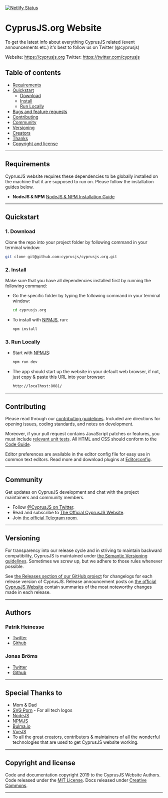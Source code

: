 [![Netlify Status](https://api.netlify.com/api/v1/badges/1f771ca7-c3ab-4697-b508-63c2d4d8a4cf/deploy-status)](https://app.netlify.com/sites/cyprusjs/deploys)

# CyprusJS.org Website

To get the latest info about everything CyprusJS related (event announcements etc.) it's best to follow us on Twitter (@cyprusjs)

Website: https://cyprusjs.org
Twitter: https://twitter.com/cyprusjs

## Table of contents

* [Requirements](#requirements)
* [Quickstart](#quickstart)
	* [Download](#download)
	* [Install](#install)
	* [Run Locally](#run-locally)
* [Bugs and feature requests](#bugs-and-feature-requests)
* [Contributing](#contributing)
* [Community](#community)
* [Versioning](#versioning)
* [Creators](#creators)
* [Thanks](#thanks)
* [Copyright and license](#copyright-and-license)

---

## Requirements
CyprusJS website requires these dependencies to be globally installed on the machine that it are supposed to run on. Please follow the installation guides below.

- **NodeJS & NPM**
	[NodeJS & NPM Installation Guide](https://nodejs.org/en/download/package-manager/)

---

## Quickstart

### 1. Download
Clone the repo into your project folder by following command in your terminal window:

```sh
git clone git@github.com:cyprusjs/cyprusjs.org.git
```

### 2. Install
Make sure that you have all dependencies installed first by running the following command:

- Go the specific folder by typing the following command in your terminal window:
  ```sh
  cd cyprusjs.org
  ```

- To install with [NPMJS](https://www.npmjs.com/), run:
	```sh
	npm install
	```

### 3. Run Locally
* Start with [NPMJS](https://www.npmjs.com/):
  ```sh
  npm run dev
  ```

* The app should start up the website in your default web browser, if not, just copy & paste this URL into your browser:
  ```sh
  http://localhost:8081/
  ```

---

## Contributing

Please read through our [contributing guidelines](https://github.com). Included are directions for opening issues, coding standards, and notes on development.

Moreover, if your pull request contains JavaScript patches or features, you must include [relevant unit tests](xx). All HTML and CSS should conform to the [Code Guide](xx).

Editor preferences are available in the editor config file for easy use in common text editors. Read more and download plugins at [Editorconfig](https://editorconfig.org/).

---

## Community

Get updates on CyprusJS development and chat with the project maintainers and community members.

- Follow [@CyprusJS on Twitter](https://twitter.com/CyprusJS).
- Read and subscribe to [The Official CyprusJS Website](https://cyprusjs.org/).
- Join [the official Telegram room](xx).

---

## Versioning

For transparency into our release cycle and in striving to maintain backward compatibility, CyprusJS is maintained under [the Semantic Versioning guidelines](https://semver.org/). Sometimes we screw up, but we adhere to those rules whenever possible.

See [the Releases section of our GitHub project](xx) for changelogs for each release version of CyprusJS. Release announcement posts on [the official CyprusJS Website](https://cyprusjs.org/) contain summaries of the most noteworthy changes made in each release.

---

## Authors

### Patrik Heinesse

* [Twitter](https://twitter.com/jonasbroms)
* [Github](https://github.com/bromso)

### Jonas Bröms

* [Twitter](https://twitter.com/jonasbroms)
* [Github](https://github.com/bromso)

---

## Special Thanks to

* Mom & Dad
* [SVG Porn](https://svgporn.com/) - For all tech logos
* [NodeJS](https://nodejs.org/)
* [NPMJS](https://www.npmjs.com/)
* [Bulma.io](https://bulma.io/)
* [VueJS](https://vuejs.org/)
* To all the great creators, contributers & maintainers of all the wonderful technologies that are used to get CyprusJS website working.

---

## Copyright and license
Code and documentation copyright 2019 to the CyprusJS Website Authors. Code released under the [MIT License](LICENSE). Docs released under [Creative Commons](https://creativecommons.org/licenses/by/3.0/).

---

